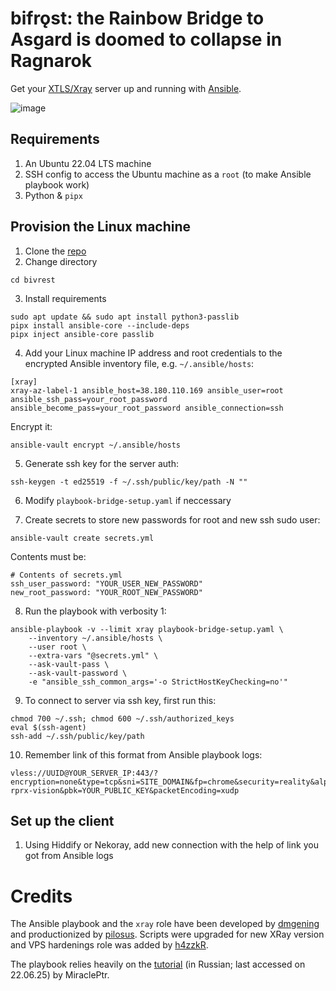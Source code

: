 # bifrǫst: the Rainbow Bridge to Asgard is doomed to collapse in Ragnarok

Get your [XTLS/Xray](https://github.com/xtls) server up and running
with [Ansible](https://www.ansible.com/).

![image](https://github.com/user-attachments/assets/3b8d8640-9665-43ec-8d9f-5965d3244c02)

## Requirements

1. An Ubuntu 22.04 LTS machine
2. SSH config to access the Ubuntu machine as a `root` (to make Ansible playbook work)
3. Python & `pipx`

## Provision the Linux machine

1. Clone the [repo](https://github.com/h4zzkR/bifrost)
2. Change directory

```
cd bivrest
```

3. Install requirements

```
sudo apt update && sudo apt install python3-passlib
pipx install ansible-core --include-deps
pipx inject ansible-core passlib
```

4. Add your Linux machine IP address and root credentials to the encrypted Ansible inventory file, e.g. `~/.ansible/hosts`:

```
[xray]
xray-az-label-1 ansible_host=38.180.110.169 ansible_user=root ansible_ssh_pass=your_root_password ansible_become_pass=your_root_password ansible_connection=ssh
```

Encrypt it:

```
ansible-vault encrypt ~/.ansible/hosts
```

5. Generate ssh key for the server auth:

```
ssh-keygen -t ed25519 -f ~/.ssh/public/key/path -N ""
```

6. Modify `playbook-bridge-setup.yaml` if neccessary

7. Create secrets to store new passwords for root and new ssh sudo user:

```
ansible-vault create secrets.yml
```

Contents must be:

```
# Contents of secrets.yml
ssh_user_password: "YOUR_USER_NEW_PASSWORD"
new_root_password: "YOUR_ROOT_NEW_PASSWORD"
```

8. Run the playbook with verbosity 1:

```
ansible-playbook -v --limit xray playbook-bridge-setup.yaml \
    --inventory ~/.ansible/hosts \
    --user root \
    --extra-vars "@secrets.yml" \
    --ask-vault-pass \
    --ask-vault-password \
    -e "ansible_ssh_common_args='-o StrictHostKeyChecking=no'"
```

9. To connect to server via ssh key, first run this:

```
chmod 700 ~/.ssh; chmod 600 ~/.ssh/authorized_keys
eval $(ssh-agent)
ssh-add ~/.ssh/public/key/path
```

10. Remember link of this format from Ansible playbook logs:

```
vless://UUID@YOUR_SERVER_IP:443/?encryption=none&type=tcp&sni=SITE_DOMAIN&fp=chrome&security=reality&alpn=h2&flow=xtls-rprx-vision&pbk=YOUR_PUBLIC_KEY&packetEncoding=xudp
```

## Set up the client

1. Using Hiddify or Nekoray, add new connection with the help of link you got from Ansible logs

# Credits

The Ansible playbook and the `xray` role have been developed by
[dmgening](https://github.com/dmgening) and productionized by
[pilosus](https://github.com/pilosus).
Scripts were upgraded for new XRay version and VPS hardenings role was added by
[h4zzkR](https://github.com/h4zzkR).

The playbook relies heavily on the
[tutorial](https://habr.com/ru/articles/799751/) (in Russian; last
accessed on 22.06.25) by MiraclePtr.
